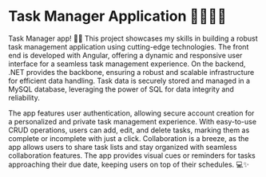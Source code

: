 # Task Manager Application 👨‍💼👨‍💻
Task Manager app! 👩‍💻 This project showcases my skills in building a robust task management application using cutting-edge technologies. The front end is developed with Angular, offering a dynamic and responsive user interface for a seamless task management experience. On the backend, .NET provides the backbone, ensuring a robust and scalable infrastructure for efficient data handling. Task data is securely stored and managed in a MySQL database, leveraging the power of SQL for data integrity and reliability.

The app features user authentication, allowing secure account creation for a personalized and private task management experience. With easy-to-use CRUD operations, users can add, edit, and delete tasks, marking them as complete or incomplete with just a click. Collaboration is a breeze, as the app allows users to share task lists and stay organized with seamless collaboration features. The app provides visual cues or reminders for tasks approaching their due date, keeping users on top of their schedules. 💻✨
